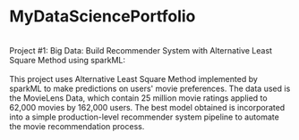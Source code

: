 # MyDataSciencePortfolio

<br/>Project #1: Big Data: Build Recommender System with Alternative Least Square Method using sparkML:
<br/>
<br/> This project uses Alternative Least Square Method implemented by sparkML to make predictions on users' movie preferences. The data used is the MovieLens Data, which contain 25 million movie ratings applied to 62,000 movies by 162,000 users. The best model obtained is incorporated into a simple production-level recommender system pipeline to automate the movie recommendation process.

